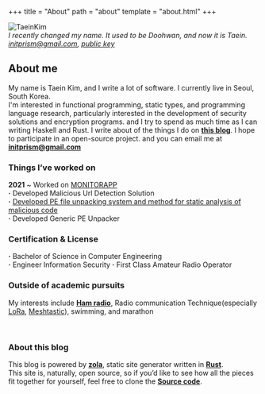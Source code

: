 +++
title = "About"
path = "about"
template = "about.html"
+++

<div class="bio">
    <img src="/images/taein-kim.jpg" title="TaeinKim" />
    <div class="caption">
        <i>I recently changed my name. It used to be Doohwan, and now it is Taein.</i>
        <i> 
            <a href="mailto:initprism@gmail.com">initprism@gmail.com</a>,
            <a href="https://keybase.io/initprism/pgp_keys.asc">public key</a> 
        </i>
    </div>
</div>

## About me
My name is Taein Kim, and I write a lot of software. I currently live in Seoul, South Korea.  
I'm interested in functional programming, static types, and programming language research, particularly interested in the development of security solutions and encryption programs.
and I try to spend as much
time as I can writing Haskell and Rust. I write about of the things I do on [**this blog**](https://initprism.com). 
I hope to participate in an open-source project. and you can email me at [**initprism@gmail.com**](mailto:initprism@gmail.com)

### Things I’ve worked on
<b>2021</b> ~ Worked on [MONITORAPP](https://www.monitorapp.com/)  
<b>·</b> Developed Malicious Url Detection Solution  
<b>·</b> [Developed PE file unpacking system and method for static analysis of malicious code](https://patents.google.com/patent/KR102335475B1/ko)  
<b>·</b> Developed Generic PE Unpacker  

### Certification & License
<b>·</b> Bachelor of Science in Computer Engineering  
<b>·</b> Engineer Information Security
<b>·</b> First Class Amateur Radio Operator

### Outside of academic pursuits
My interests include [**Ham radio**](https://www.qrz.com/db/DS1UIG), Radio communication Technique(especially [LoRa](https://en.wikipedia.org/wiki/LoRa), [Meshtastic](https://meshtastic.org/)), 
swimming, and marathon  

</br>

### About this blog
This blog is powered by [**zola**](https://www.getzola.org/), static site generator written in [**Rust**](https://www.rust-lang.org/).  
This site is, naturally, open source, so if you’d like to see how all the pieces fit together for yourself, feel free to clone the 
[**Source code**](https://github.com/initprism/initprism-blog). 

